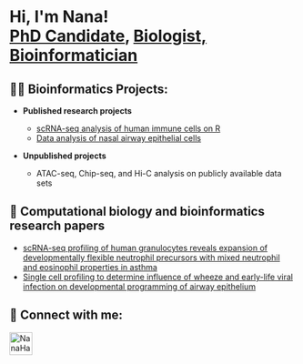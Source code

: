 <h1>Hi, I'm Nana! <br/><a href="https://www.linkedin.com/in/nfdh">PhD Candidate</a>, <a href="https://www.linkedin.com/in/nfdh">Biologist, Bioinformatician </a>

<h2>👨‍💻 Bioinformatics Projects:</h2>

- <b>Published research projects </b>
  - [scRNA-seq analysis of human immune cells on R](https://github.com/NanaHaruna/HumanGranulocyte_scRNAseq_Analysis)
  - [Data analysis of nasal airway epithelial cells](https://github.com/NanaHaruna/Nasal-airway-epithelial-cells-NAECs-)

- <b>Unpublished projects</b>
  - ATAC-seq, Chip-seq, and Hi-C analysis on publicly available data sets
    

    
<h2>📑 Computational biology and bioinformatics research papers </h2>

- [scRNA-seq profiling of human granulocytes reveals expansion of developmentally flexible neutrophil precursors with mixed neutrophil and eosinophil properties in asthma](https://pubmed.ncbi.nlm.nih.gov/38814679/)
- [Single cell profiling to determine influence of wheeze and early-life viral infection on developmental programming of airway epithelium](https://pubmed.ncbi.nlm.nih.gov/39026695/)


<h2> 🤳 Connect with me:</h2>


[<img align="left" alt="NanaHaruna | LinkedIn" width="40px" src="https://cdn.jsdelivr.net/npm/simple-icons@v3/icons/linkedin.svg" />][linkedin]



[linkedin]: https://www.linkedin.com/in/nfdh

